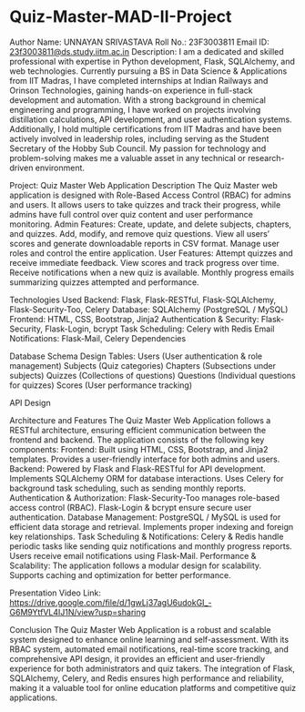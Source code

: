 # Quiz-Master-MAD-II-Project

Author
   Name: UNNAYAN SRIVASTAVA
	 Roll No.: 23F3003811
	 Email ID: 23f3003811@ds.study.iitm.ac.in
Description:
 I am a dedicated and skilled professional with expertise in Python development, Flask, SQLAlchemy, and web technologies. Currently pursuing a BS in Data Science & Applications from IIT Madras, I have completed internships at Indian Railways and Orinson Technologies, gaining hands-on experience in full-stack development and automation. With a strong background in chemical engineering and programming, I have worked on projects involving distillation calculations, API development, and user authentication systems. Additionally, I hold multiple certifications from IIT Madras and have been actively involved in leadership roles, including serving as the Student Secretary of the Hobby Sub Council. My passion for technology and problem-solving makes me a valuable asset in any technical or research-driven environment.

Project: Quiz Master Web Application
Description
The Quiz Master web application is designed with Role-Based Access Control (RBAC) for admins and users. It allows users to take quizzes and track their progress, while admins have full control over quiz content and user performance monitoring.
Admin Features:
Create, update, and delete subjects, chapters, and quizzes.
Add, modify, and remove quiz questions.
View all users’ scores and generate downloadable reports in CSV format.
Manage user roles and control the entire application.
User Features:
Attempt quizzes and receive immediate feedback.
View scores and track progress over time.
Receive notifications when a new quiz is available.
Monthly progress emails summarizing quizzes attempted and performance.

Technologies Used
Backend: Flask, Flask-RESTful, Flask-SQLAlchemy, Flask-Security-Too, Celery
Database: SQLAlchemy (PostgreSQL / MySQL)
Frontend: HTML, CSS, Bootstrap, Jinja2
Authentication & Security: Flask-Security, Flask-Login, bcrypt
Task Scheduling: Celery with Redis
Email Notifications: Flask-Mail, Celery
Dependencies


Database Schema Design
Tables:
Users (User authentication & role management)
Subjects (Quiz categories)
Chapters (Subsections under subjects)
Quizzes (Collections of questions)
Questions (Individual questions for quizzes)
Scores (User performance tracking)

API Design


Architecture and Features
The Quiz Master Web Application follows a RESTful architecture, ensuring efficient communication between the frontend and backend. The application consists of the following key components:
Frontend:
Built using HTML, CSS, Bootstrap, and Jinja2 templates.
Provides a user-friendly interface for both admins and users.
Backend:
Powered by Flask and Flask-RESTful for API development.
Implements SQLAlchemy ORM for database interactions.
Uses Celery for background task scheduling, such as sending monthly reports.
Authentication & Authorization:
Flask-Security-Too manages role-based access control (RBAC).
Flask-Login & bcrypt ensure secure user authentication.
Database Management:
PostgreSQL / MySQL is used for efficient data storage and retrieval.
Implements proper indexing and foreign key relationships.
Task Scheduling & Notifications:
Celery & Redis handle periodic tasks like sending quiz notifications and monthly progress reports.
Users receive email notifications using Flask-Mail.
Performance & Scalability:
The application follows a modular design for scalability.
Supports caching and optimization for better performance.

Presentation
 	Video Link: https://drive.google.com/file/d/1gwLj37agU6udokGI_-G6M9YtfVL4IJ1N/view?usp=sharing

Conclusion
The Quiz Master Web Application is a robust and scalable system designed to enhance online learning and self-assessment. With its RBAC system, automated email notifications, real-time score tracking, and comprehensive API design, it provides an efficient and user-friendly experience for both administrators and quiz takers. The integration of Flask, SQLAlchemy, Celery, and Redis ensures high performance and reliability, making it a valuable tool for online education platforms and competitive quiz applications.

 

